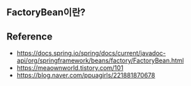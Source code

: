 ## FactoryBean이란?

## Reference
- <https://docs.spring.io/spring/docs/current/javadoc-api/org/springframework/beans/factory/FactoryBean.html>
- <https://meaownworld.tistory.com/101>
- <https://blog.naver.com/ppuagirls/221881870678>